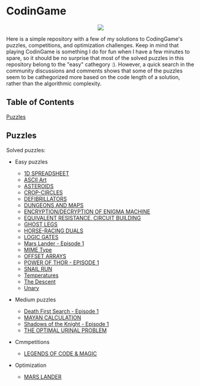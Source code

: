 # CodinGame

<p align="center">
  <img src="https://user-images.githubusercontent.com/111191306/184722361-472db1d6-30ba-4f6c-97fb-c1dfe3c760a5.png">
</p>

Here is a simple repository with a few of my solutions to CodingGame's puzzles, competitions, and optimization challenges.
Keep in mind that playing CodinGame is something I do for fun when I have a few minutes to spare, so it should be no surprise that most of the solved puzzles in this repository belong to the "easy" cathegory :).
However, a quick search in the community discussions and comments shows that some of the puzzles seem to be cathegorized more based on the code length of a solution, rather than the algorithmic complexity.

## Table of Contents
[Puzzles](#puzzles)

## Puzzles

Solved puzzles:

- Easy puzzles
  - [1D SPREADSHEET](https://www.codingame.com/training/easy/1d-spreadsheet)
  - [ASCII Art](https://www.codingame.com/training/easy/ascii-art)
  - [ASTEROIDS](https://www.codingame.com/training/easy/asteroids)
  - [CROP-CIRCLES](https://www.codingame.com/training/easy/crop-circles)
  - [DEFIBRILLATORS](https://www.codingame.com/training/easy/defibrillators)
  - [DUNGEONS AND MAPS](https://www.codingame.com/training/easy/dungeons-and-maps)
  - [ENCRYPTION/DECRYPTION OF ENIGMA MACHINE](https://www.codingame.com/training/easy/encryptiondecryption-of-enigma-machine)
  - [EQUIVALENT RESISTANCE, CIRCUIT BUILDING](https://www.codingame.com/training/easy/equivalent-resistance-circuit-building)
  - [GHOST LEGS](https://www.codingame.com/training/easy/ghost-legs)
  - [HORSE-RACING DUALS](https://www.codingame.com/training/easy/horse-racing-duals)
  - [LOGIC GATES](https://www.codingame.com/training/easy/logic-gates)
  - [Mars Lander - Episode 1](https://www.codingame.com/training/easy/mars-lander-episode-1)
  - [MIME Type](https://www.codingame.com/training/easy/mime-type)
  - [OFFSET ARRAYS](https://www.codingame.com/training/easy/offset-arrays/solution)
  - [POWER OF THOR - EPISODE 1](https://www.codingame.com/training/easy/power-of-thor-episode-1)
  - [SNAIL RUN](https://www.codingame.com/training/easy/snail-run)
  - [Temperatures](https://www.codingame.com/training/easy/temperatures)
  - [The Descent](https://www.codingame.com/training/easy/the-descent)
  - [Unary](https://www.codingame.com/training/easy/unary)
  
- Medium puzzles 
  - [Death First Search - Episode 1](https://www.codingame.com/training/medium/death-first-search-episode-1)
  - [MAYAN CALCULATION](https://www.codingame.com/training/medium/mayan-calculation)
  - [Shadows of the Knight - Episode 1](https://www.codingame.com/training/medium/shadows-of-the-knight-episode-1)
  - [THE OPTIMAL URINAL PROBLEM](https://www.codingame.com/training/medium/the-optimal-urinal-problem/solution)

- Cmmpetitions  
  - [LEGENDS OF CODE & MAGIC](https://www.codingame.com/multiplayer/bot-programming/legends-of-code-magic)
  
- Optimization
  - [MARS LANDER](https://www.codingame.com/multiplayer/optimization/mars-lander)